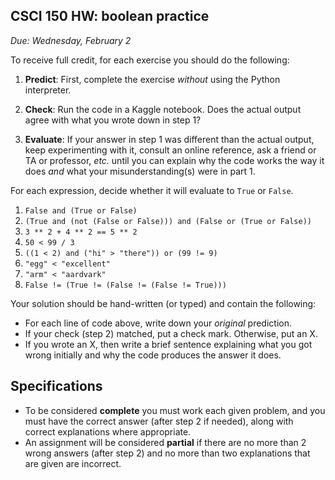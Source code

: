 CSCI 150 HW: boolean practice
-----------------------------

*Due: Wednesday, February 2*

To receive full credit, for each exercise you should do the following:

1. **Predict**: First, complete the exercise *without* using the
   Python interpreter.

2. **Check**: Run the code in a Kaggle notebook.  Does the actual
   output agree with what you wrote down in step 1?

3. **Evaluate**: If your answer in step 1 was different than the
   actual output, keep experimenting with it, consult an online
   reference, ask a friend or TA or professor, *etc.* until you can
   explain why the code works the way it does *and* what your
   misunderstanding(s) were in part 1.

For each expression, decide whether it will evaluate to `True` or
`False`.

1. `False and (True or False)`
2. `(True and (not (False or False))) and (False or (True or False))`
3. `3 ** 2 + 4 ** 2 == 5 ** 2`
4. `50 < 99 / 3`
5. `((1 < 2) and ("hi" > "there")) or (99 != 9)`
6. `"egg" < "excellent"`
7. `"arm" < "aardvark"`
8. `False != (True != (False != (False != True)))`

Your solution should be hand-written (or typed) and contain the following:

- For each line of code above, write down your *original* prediction.
- If your check (step 2) matched, put a check mark. Otherwise, put an X.
- If you wrote an X, then write a brief sentence explaining what you got wrong initially and why the code produces the answer it does.

## Specifications

- To be considered **complete** you must work each given problem, and you must have the correct answer (after step 2 if needed), along with correct explanations where appropriate.
- An assignment will be considered **partial** if there are no more than 2 wrong answers (after step 2) and no more than two explanations that are given are incorrect.


<!---As usual for this semester, you should submit your work as a PDF,
either by creating it on a computer in the first place or by scanning it.-->
